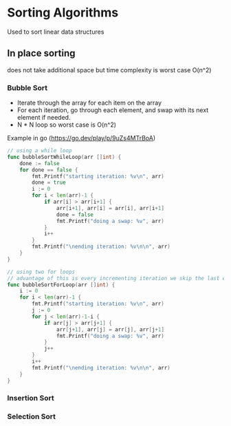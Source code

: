 # Sorting Algorithms
Used to sort linear data structures

## In place sorting
does not take additional space but time complexity is worst case O(n^2)

### Bubble Sort
- Iterate through the array for each item on the array
- For each iteration, go through each element, and swap with its next element if needed.
- N * N loop so worst case is O(n^2)

Example in go (https://go.dev/play/p/9uZs4MTrBoA)
```go
// using a while loop
func bubbleSortWhileLoop(arr []int) {
	done := false
	for done == false {
		fmt.Printf("starting iteration: %v\n", arr)
		done = true
		i := 0
		for i < len(arr)-1 {
			if arr[i] > arr[i+1] {
				arr[i+1], arr[i] = arr[i], arr[i+1]
				done = false
				fmt.Printf("doing a swap: %v", arr)
			}
			i++
		}
		fmt.Printf("\nending iteration: %v\n\n", arr)
	}
}

// using two for loops
// advantage of this is every incrementing iteration we skip the last element as we know it is already sorted
func bubbleSortForLoop(arr []int) {
	i := 0
	for i < len(arr)-1 {
		fmt.Printf("starting iteration: %v\n", arr)
		j := 0
		for j < len(arr)-1-i {
			if arr[j] > arr[j+1] {
				arr[j+1], arr[j] = arr[j], arr[j+1]
				fmt.Printf("doing a swap: %v", arr)
			}
			j++
		}
		i++
		fmt.Printf("\nending iteration: %v\n\n", arr)
	}
}
```

### Insertion Sort
### Selection Sort
